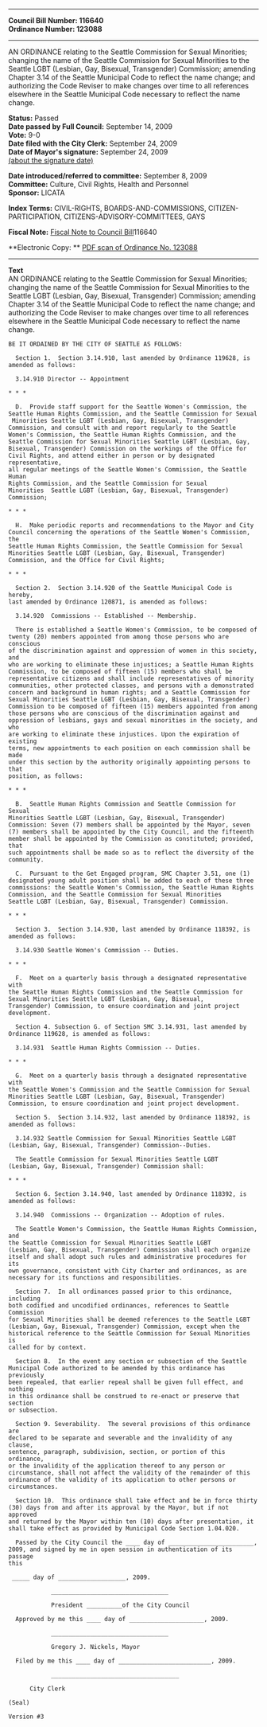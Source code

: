 * * * * *  
  
**Council Bill Number: [](#h0)[](#h2)116640**   
**Ordinance Number: 123088**  
  
* * * * *  
  
AN ORDINANCE relating to the Seattle Commission for Sexual Minorities; changing the name of the Seattle Commission for Sexual Minorities to the Seattle LGBT (Lesbian, Gay, Bisexual, Transgender) Commission; amending Chapter 3.14 of the Seattle Municipal Code to reflect the name change; and authorizing the Code Reviser to make changes over time to all references elsewhere in the Seattle Municipal Code necessary to reflect the name change.  
  
**Status:** Passed   
**Date passed by Full Council:** September 14, 2009   
**Vote:** 9-0   
**Date filed with the City Clerk:** September 24, 2009   
**Date of Mayor's signature:** September 24, 2009   
[(about the signature date)](/~public/approvaldate.htm)   
  
  
**Date introduced/referred to committee:** September 8, 2009   
**Committee:** Culture, Civil Rights, Health and Personnel   
**Sponsor:** LICATA   
  
**Index Terms:** CIVIL-RIGHTS, BOARDS-AND-COMMISSIONS, CITIZEN-PARTICIPATION, CITIZENS-ADVISORY-COMMITTEES, GAYS  
  
**Fiscal Note:** [Fiscal Note to Council Bill](http://clerk.seattle.gov/~public/fnote/116640.htm)[](#h1)[](#h3)116640  
  
**Electronic Copy: ** [PDF scan of Ordinance No. 123088](/~archives/Ordinances/Ord_123088.pdf)  
  
* * * * *  
  
**Text**  
    AN ORDINANCE relating to the Seattle Commission for Sexual Minorities;  
    changing the name of the Seattle Commission for Sexual Minorities to the  
    Seattle LGBT (Lesbian, Gay, Bisexual, Transgender) Commission; amending  
    Chapter 3.14 of the Seattle Municipal Code to reflect the name change; and  
    authorizing the Code Reviser to make changes over time to all references  
    elsewhere in the Seattle Municipal Code necessary to reflect the name  
    change.  
  
    BE IT ORDAINED BY THE CITY OF SEATTLE AS FOLLOWS:  
  
      Section 1.  Section 3.14.910, last amended by Ordinance 119628, is  
    amended as follows:  
  
      3.14.910 Director -- Appointment  
  
    * * *  
  
      D.  Provide staff support for the Seattle Women's Commission, the  
    Seattle Human Rights Commission, and the Seattle Commission for Sexual  
     Minorities Seattle LGBT (Lesbian, Gay, Bisexual, Transgender)  
    Commission, and consult with and report regularly to the Seattle  
    Women's Commission, the Seattle Human Rights Commission, and the   
    Seattle Commission for Sexual Minorities Seattle LGBT (Lesbian, Gay,  
    Bisexual, Transgender) Commission on the workings of the Office for  
    Civil Rights, and attend either in person or by designated representative,  
    all regular meetings of the Seattle Women's Commission, the Seattle Human  
    Rights Commission, and the Seattle Commission for Sexual  
    Minorities  Seattle LGBT (Lesbian, Gay, Bisexual, Transgender)  
    Commission;  
  
    * * *  
  
      H.  Make periodic reports and recommendations to the Mayor and City  
    Council concerning the operations of the Seattle Women's Commission, the  
    Seattle Human Rights Commission, the Seattle Commission for Sexual  
    Minorities Seattle LGBT (Lesbian, Gay, Bisexual, Transgender)  
    Commission, and the Office for Civil Rights;  
  
    * * *  
  
      Section 2.  Section 3.14.920 of the Seattle Municipal Code is hereby,  
    last amended by Ordinance 120871, is amended as follows:  
  
      3.14.920  Commissions -- Established -- Membership.  
  
      There is established a Seattle Women's Commission, to be composed of  
    twenty (20) members appointed from among those persons who are conscious  
    of the discrimination against and oppression of women in this society, and  
    who are working to eliminate these injustices; a Seattle Human Rights  
    Commission, to be composed of fifteen (15) members who shall be  
    representative citizens and shall include representatives of minority  
    communities, other protected classes, and persons with a demonstrated  
    concern and background in human rights; and a Seattle Commission for  
    Sexual Minorities Seattle LGBT (Lesbian, Gay, Bisexual, Transgender)  
    Commission to be composed of fifteen (15) members appointed from among  
    those persons who are conscious of the discrimination against and  
    oppression of lesbians, gays and sexual minorities in the society, and who  
    are working to eliminate these injustices. Upon the expiration of existing  
    terms, new appointments to each position on each commission shall be made  
    under this section by the authority originally appointing persons to that  
    position, as follows:  
  
    * * *  
  
      B.  Seattle Human Rights Commission and Seattle Commission for Sexual  
    Minorities Seattle LGBT (Lesbian, Gay, Bisexual, Transgender)  
    Commission: Seven (7) members shall be appointed by the Mayor, seven  
    (7) members shall be appointed by the City Council, and the fifteenth  
    member shall be appointed by the Commission as constituted; provided, that  
    such appointments shall be made so as to reflect the diversity of the  
    community.  
  
      C.  Pursuant to the Get Engaged program, SMC Chapter 3.51, one (1)  
    designated young adult position shall be added to each of these three  
    commissions: the Seattle Women's Commission, the Seattle Human Rights  
    Commission, and the Seattle Commission for Sexual Minorities   
    Seattle LGBT (Lesbian, Gay, Bisexual, Transgender) Commission.  
  
    * * *  
  
      Section 3.  Section 3.14.930, last amended by Ordinance 118392, is  
    amended as follows:  
  
      3.14.930 Seattle Women's Commission -- Duties.  
  
    * * *  
  
      F.  Meet on a quarterly basis through a designated representative with  
    the Seattle Human Rights Commission and the Seattle Commission for  
    Sexual Minorities Seattle LGBT (Lesbian, Gay, Bisexual,  
    Transgender) Commission, to ensure coordination and joint project  
    development.  
  
      Section 4. Subsection G. of Section SMC 3.14.931, last amended by  
    Ordinance 119628, is amended as follows:  
  
      3.14.931  Seattle Human Rights Commission -- Duties.  
  
    * * *  
  
      G.  Meet on a quarterly basis through a designated representative with  
    the Seattle Women's Commission and the Seattle Commission for Sexual  
    Minorities Seattle LGBT (Lesbian, Gay, Bisexual, Transgender)  
    Commission, to ensure coordination and joint project development.  
  
      Section 5.  Section 3.14.932, last amended by Ordinance 118392, is  
    amended as follows:  
  
      3.14.932 Seattle Commission for Sexual Minorities Seattle LGBT  
    (Lesbian, Gay, Bisexual, Transgender) Commission--Duties.  
  
      The Seattle Commission for Sexual Minorities Seattle LGBT  
    (Lesbian, Gay, Bisexual, Transgender) Commission shall:  
  
    * * *  
  
      Section 6. Section 3.14.940, last amended by Ordinance 118392, is  
    amended as follows:  
  
      3.14.940  Commissions -- Organization -- Adoption of rules.  
  
      The Seattle Women's Commission, the Seattle Human Rights Commission, and  
    the Seattle Commission for Sexual Minorities Seattle LGBT  
    (Lesbian, Gay, Bisexual, Transgender) Commission shall each organize  
    itself and shall adopt such rules and administrative procedures for its  
    own governance, consistent with City Charter and ordinances, as are  
    necessary for its functions and responsibilities.  
  
      Section 7.  In all ordinances passed prior to this ordinance, including  
    both codified and uncodified ordinances, references to Seattle Commission  
    for Sexual Minorities shall be deemed references to the Seattle LGBT  
    (Lesbian, Gay, Bisexual, Transgender) Commission, except when the  
    historical reference to the Seattle Commission for Sexual Minorities is  
    called for by context.  
  
      Section 8.  In the event any section or subsection of the Seattle  
    Municipal Code authorized to be amended by this ordinance has previously  
    been repealed, that earlier repeal shall be given full effect, and nothing  
    in this ordinance shall be construed to re-enact or preserve that section  
    or subsection.  
  
      Section 9. Severability.  The several provisions of this ordinance are  
    declared to be separate and severable and the invalidity of any clause,  
    sentence, paragraph, subdivision, section, or portion of this ordinance,  
    or the invalidity of the application thereof to any person or  
    circumstance, shall not affect the validity of the remainder of this  
    ordinance of the validity of its application to other persons or  
    circumstances.  
  
      Section 10.  This ordinance shall take effect and be in force thirty  
    (30) days from and after its approval by the Mayor, but if not approved  
    and returned by the Mayor within ten (10) days after presentation, it  
    shall take effect as provided by Municipal Code Section 1.04.020.  
  
      Passed by the City Council the ____ day of ________________________,  
    2009, and signed by me in open session in authentication of its passage  
    this  
  
     _____ day of ___________________, 2009.  
  
                _________________________________  
  
                President __________of the City Council  
  
      Approved by me this ____ day of _____________________, 2009.  
  
                _________________________________  
  
                Gregory J. Nickels, Mayor  
  
      Filed by me this ____ day of __________________________, 2009.  
  
                ____________________________________  
  
          City Clerk  
  
    (Seal)  
  
    Version #3  
